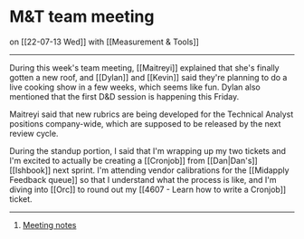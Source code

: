 # M&T team meeting
on [[22-07-13 Wed]]
with [[Measurement & Tools]]

---
During this week's team meeting, [[Maitreyi]] explained that she's finally gotten a new roof, and [[Dylan]] and [[Kevin]] said they're planning to do a live cooking show in a few weeks, which seems like fun. Dylan also mentioned that the first D&D session is happening this Friday. 

Maitreyi said that new rubrics are being developed for the Technical Analyst positions company-wide, which are supposed to be released by the next review cycle.

During the standup portion, I said that I'm wrapping up my two tickets and I'm excited to actually be creating a [[Cronjob]] from [[Dan|Dan's]] [[Ishbook]] next sprint. I'm attending vendor calibrations for the [[Midapply Feedback queue]] so that I understand what the process is like, and I'm diving into [[Orc]] to round out my [[4607 - Learn how to write a Cronjob]] ticket.

---
1. [Meeting notes](https://docs.google.com/document/d/1O4Dn0VmXZBN9mtrJdgnlK6i_BAdK4yxA-YHRpGj5iys/edit#heading=h.taxy3c4rld3y)